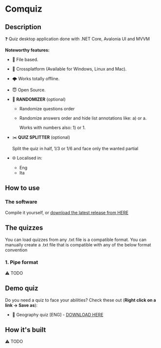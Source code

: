 # Comquiz

## Description

❓ Quiz desktop application done with .NET Core, Avalonia UI and MVVM 

**Noteworthy features:**

* 📁 File based.
* 🎯 Crossplatform (Available for Windows, Linux and Mac).
* 🌩 Works totally offline.
* 😇 Open Source.
* 🎰 **RANDOMIZER** (optional)
  * Randomize questions order
  * Randomize answers order and hide list annotations like: a) or a.

    Works with numbers also: 1) or 1.
* ✂️ **QUIZ SPLITTER** (optional)
  
  Split the quiz in half, 1/3 or 1/6 and face only the wanted partial
* 🌐 Localised in:

  * Eng
  * Ita

## How to use

### The software

Compile it yourself, or [download the latest release from HERE](https://github.com/VFansss/comquiz/releases/)

## The quizzes

You can load quizzes from any .txt file is a compatible format. You can manually create a .txt file that is compatible with any of the below format convention

### 1. Pipe format

⚠️ TODO

## Demo quiz

Do you need a quiz to face your abilities? Check these out (**Right click on a link -> Save as**):

* 🌄 Geography quiz [ENG] - [DOWNLOAD HERE](<https://raw.githubusercontent.com/VFansss/comquiz/master/.assets/quizzes/Geography%20quiz%20%5BENG%5D.txt>)

## How it's built

⚠️ TODO
